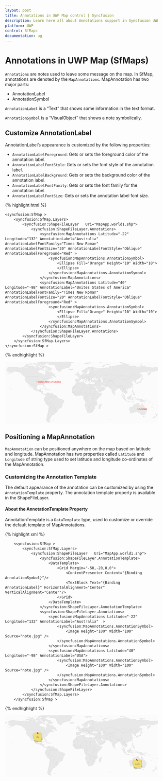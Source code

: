 ```yaml
---
layout: post
title: Annotations in UWP Map control | Syncfusion
description: Learn here all about Annotations support in Syncfusion UWP Map (SfMaps) control and more.
platform: UWP
control: SfMaps
documentation: ug
---
```


# Annotations in UWP Map (SfMaps)

`Annotations` are notes used to leave some message on the map. In SfMap, annotations are denoted by the `MapAnnotations`. MapAnnotation has two major parts:

* AnnotationLabel
* AnnotationSymbol

`AnnotationLabel` is a “Text” that shows some information in the text format. 

`AnnotationSymbol` is a “VisualObject” that shows a note symbolically.

## Customize AnnotationLabel

AnnotationLabel’s appearance is customized by the following properties:

* `AnnotationLabelForeground`: Gets or sets the foreground color of the annotation label.
* `AnnotationLabelFontStyle`: Gets or sets the font style of the annotation label.
* `AnnotationLabelBackground`: Gets or sets the background color of the annotation label.
* `AnnotationLabelFontFamily`: Gets or sets the font family for the annotation label.
* `AnnotationLabelFontSize`: Gets or sets the annotation label font size.

{% highlight html %}

    <syncfusion:SfMap >         
        <syncfusion:SfMap.Layers>
            <syncfusion:ShapeFileLayer   Uri="MapApp.world1.shp">                    
                <syncfusion:ShapeFileLayer.Annotations>
                    <syncfusion:MapAnnotations Latitude="-22" Longitude="132" AnnotationLabel="Australia" AnnotationLabelFontFamily="Times New Roman" AnnotationLabelFontSize="20" AnnotationLabelFontStyle="Oblique" AnnotationLabelForeground="Red" >
                        <syncfusion:MapAnnotations.AnnotationSymbol>
                            <Ellipse Fill="Orange" Height="10" Width="10">                                    
                            </Ellipse>
                        </syncfusion:MapAnnotations.AnnotationSymbol>
                    </syncfusion:MapAnnotations>
                    <syncfusion:MapAnnotations Latitude="40" Longitude="-98" AnnotationLabel="Unites States of America" AnnotationLabelFontFamily="Times New Roman" AnnotationLabelFontSize="20" AnnotationLabelFontStyle="Oblique" AnnotationLabelForeground="Red" >
                        <syncfusion:MapAnnotations.AnnotationSymbol>
                            <Ellipse Fill="Orange" Height="10" Width="10">
                            </Ellipse>
                        </syncfusion:MapAnnotations.AnnotationSymbol>
                    </syncfusion:MapAnnotations>
                </syncfusion:ShapeFileLayer.Annotations>
            </syncfusion:ShapeFileLayer>
        </syncfusion:SfMap.Layers>
    </syncfusion:SfMap >

{% endhighlight %}

![Features_img14](Features_images/Features_img14.png)

## Positioning a MapAnnotation

`MapAnnotation` can be positioned anywhere on the map based on latitude and longitude. MapAnnotation has two properties called `Latitude` and `Longitude` of string type used to set latitude and longitude co-ordinates of the MapAnnotation. 

### Customizing the Annotation Template

The default appearance of the annotation can be customized by using the `AnnotationTemplate` property. The annotation template property is available in the ShapeFileLayer.

#### About the AnnotationTemplate Property

AnnotationTemplate is a `DataTemplate` type, used to customize or override the default template of MapAnnotations.

{% highlight xml %}

        <syncfusion:SfMap >
            <syncfusion:SfMap.Layers>
                <syncfusion:ShapeFileLayer   Uri="MapApp.world1.shp">
                    <syncfusion:ShapeFileLayer.AnnotationTemplate>
                        <DataTemplate>
                            <Grid Margin="-50,-20,0,0">
                                <ContentPresenter Content="{Binding AnnotationSymbol}"/>
                                <TextBlock Text="{Binding AnnotationLabel}" HorizontalAlignment="Center" VerticalAlignment="Center"/>
                            </Grid>
                        </DataTemplate>
                    </syncfusion:ShapeFileLayer.AnnotationTemplate>
                    <syncfusion:ShapeFileLayer.Annotations>
                        <syncfusion:MapAnnotations Latitude="-22" Longitude="132" AnnotationLabel="Australia"  >
                            <syncfusion:MapAnnotations.AnnotationSymbol>
                                <Image Height="100" Width="100" Source="note.jpg" />
                            </syncfusion:MapAnnotations.AnnotationSymbol>
                        </syncfusion:MapAnnotations>
                        <syncfusion:MapAnnotations Latitude="40" Longitude="-98" AnnotationLabel="USA">
                            <syncfusion:MapAnnotations.AnnotationSymbol>
                                <Image Height="100" Width="100" Source="note.jpg" />
                            </syncfusion:MapAnnotations.AnnotationSymbol>
                        </syncfusion:MapAnnotations>
                    </syncfusion:ShapeFileLayer.Annotations>
                </syncfusion:ShapeFileLayer>
            </syncfusion:SfMap.Layers>
        </syncfusion:SfMap >

{% endhighlight %}

![Features_img15](Features_images/Features_img15.png)
